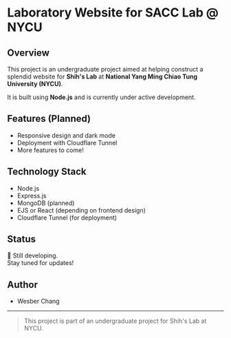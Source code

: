 # Laboratory Website for SACC Lab @ NYCU

## Overview
This project is an undergraduate project aimed at helping construct a splendid website for **Shih's Lab** at **National Yang Ming Chiao Tung University (NYCU)**.

It is built using **Node.js** and is currently under active development.

## Features (Planned)
- Responsive design and dark mode
- Deployment with Cloudflare Tunnel
- More features to come!

## Technology Stack
- Node.js
- Express.js
- MongoDB (planned)
- EJS or React (depending on frontend design)
- Cloudflare Tunnel (for deployment)

## Status
🚧 Still developing.  
Stay tuned for updates!

## Author
- Wesber Chang

---
> This project is part of an undergraduate project for Shih's Lab at NYCU.
